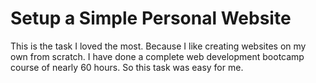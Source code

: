 
# Setup a Simple Personal Website

This is the task I loved the most. Because I like creating websites on my own from scratch. I have done a complete web development bootcamp course of nearly 60 hours. So this task was easy for me.
